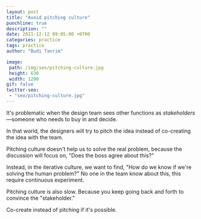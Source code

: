 ```yaml
---
layout: post
title: "Avoid pitching culture"
punchline: true
description: ""
date: 2021-12-12 09:05:00 +0700
categories: practice
tags: practice
author: "Budi Tanrim"

image:
 path: /img/seo/pitching-culture.jpg
 height: 630
 width: 1200
gif: false
twitter-seo: 
 - "seo/pitching-culture.jpg"
---
```


It's problematic when the design team sees other functions as _stakeholders_—someone who needs to buy in and decide.

In that world, the designers will try to pitch the idea instead of co-creating the idea with the team.

Pitching culture doesn't help us to solve the real problem, because the discussion will focus on, "Does the boss agree about this?" 

Instead, in the iterative culture, we want to find, "How do we know if we're solving the human problem?" No one in the team know about this, this require continuous experiment.

Pitching culture is also slow. Because you keep going back and forth to convince the "stakeholder."

Co-create instead of pitching if it's possible. 